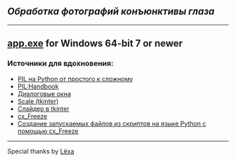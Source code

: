 ## *Обработка фотографий конъюнктивы глаза*
---
[app.exe](https://yadi.sk/d/1gIQa5CTAT6Vfg) for Windows 64-bit 7 or newer
---
### Источники для вдохновения:
* [PIL на Python от простого к сложному](https://habr.com/en/post/451074/)
* [PIL:Handbook](https://readthedocs.org/projects/pillow/downloads/pdf/latest/)
* [Диалоговые окна](https://younglinux.info/tkinter/dialogbox.php)
* [Scale (tkinter)](https://ts-python.fandom.com/ru/wiki/Scale_(tkinter))
* [Слайдер в tkinter](https://ru.stackoverflow.com/questions/796459/%D0%A1%D0%BB%D0%B0%D0%B9%D0%B4%D0%B5%D1%80-%D0%B2-tkinter)
* [cx_Freeze](https://cx-freeze.readthedocs.io/en/latest/distutils.html)
* [Создание запускаемых файлов из скриптов на языке Python с помощью cx_Freeze](https://jenyay.net/Programming/Cxfreeze#gui)
---

Special thanks by [Lёxa](https://github.com/FreeCX)

